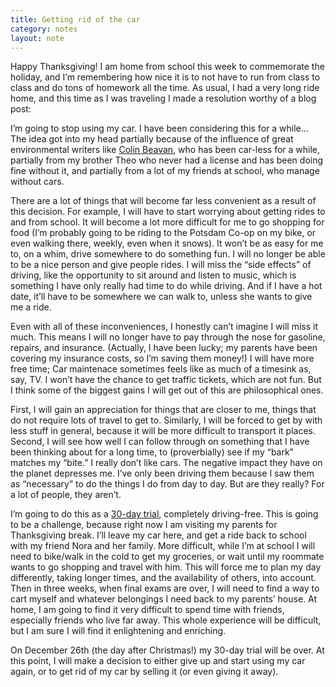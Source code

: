 ```yaml
---
title: Getting rid of the car
category: notes
layout: note
---
```


Happy Thanksgiving! I am home from school this week to commemorate the holiday, and I’m remembering how nice it is to not have to run from class to class and do tons of homework all the time. As usual, I had a very long ride home, and this time as I was traveling I made a resolution worthy of a blog post:

I’m going to stop using my car. I have been considering this for a while&hellip; The idea got into my head partially because of the influence of great environmental writers like [Colin Beavan][noimpactman], who has been car-less for a while, partially from my brother Theo who never had a license and has been doing fine without it, and partially from a lot of my friends at school, who manage without cars.

[noimpactman]: http://noimpactman.typepad.com/blog/

There are a lot of things that will become far less convenient as a result of this decision. For example, I will have to start worrying about getting rides to and from school. It will become a lot more difficult for me to go shopping for food (I’m probably going to be riding to the Potsdam Co-op on my bike, or even walking there, weekly, even when it snows). It won’t be as easy for me to, on a whim, drive somewhere to do something fun. I will no longer be able to be a nice person and give people rides. I will miss the “side effects” of driving, like the opportunity to sit around and listen to music, which is something I have only really had time to do while driving. And if I have a hot date, it’ll have to be somewhere we can walk to, unless she wants to give me a ride.

Even with all of these inconveniences, I honestly can’t imagine I will miss it much. This means I will no longer have to pay through the nose for gasoline, repairs, and insurance. (Actually, I have been lucky; my parents have been covering my insurance costs, so I’m saving them money!) I will have more free time; Car maintenace sometimes feels like as much of a timesink as, say, TV. I won’t have the chance to get traffic tickets, which are not fun. But I think some of the biggest gains I will get out of this are philosophical ones.

First, I will gain an appreciation for things that are closer to me, things that do not require lots of travel to get to. Similarly, I will be forced to get by with less stuff in general, because it will be more difficult to transport it places. Second, I will see how well I can follow through on something that I have been thinking about for a long time, to (proverbially) see if my “bark” matches my “bite.” I really don’t like cars. The negative impact they have on the planet depresses me. I’ve only been driving them because I saw them as “necessary” to do the things I do from day to day. But are they really? For a lot of people, they aren’t.

I’m going to do this as a [30-day trial][steve], completely driving-free. This is going to be a challenge, because right now I am visiting my parents for Thanksgiving break. I’ll leave my car here, and get a ride back to school with my friend Nora and her family. More difficult, while I’m at school I will need to bike/walk in the cold to get my groceries, or wait until my roommate wants to go shopping and travel with him. This will force me to plan my day differently, taking longer times, and the availability of others, into account. Then in three weeks, when final exams are over, I will need to find a way to cart myself and whatever belongings I need back to my parents’ house. At home, I am going to find it very difficult to spend time with friends, especially friends who live far away. This whole experience will be difficult, but I am sure I will find it enlightening and enriching.

[steve]: http://www.stevepavlina.com/blog/2005/04/30-days-to-success/

On December 26th (the day after Christmas!) my 30-day trial will be over. At this point, I will make a decision to either give up and start using my car again, or to get rid of my car by selling it (or even giving it away).
